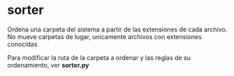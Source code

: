 # sorter

Ordena una carpeta del sistema a partir de las extensiones de cada archivo. No mueve carpetas de lugar, unicamente archivos con extensiones conocidas

Para modificar la ruta de la carpeta a ordenar y las reglas de su ordenamiento, ver __sorter.py__


